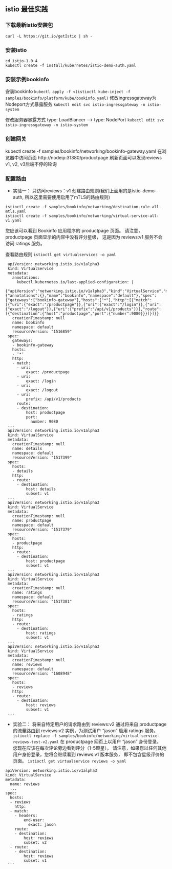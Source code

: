 ## istio 最佳实践

### 下载最新istio安装包
    curl -L https://git.io/getIstio | sh -

### 安装istio
    cd istio-1.0.4
    kubectl create -f install/kubernetes/istio-demo-auth.yaml

### 安装示例bookinfo
   安装bookinfo
   ```kubectl apply -f <(istioctl kube-inject -f samples/bookinfo/platform/kube/bookinfo.yaml)```
   修改ingressgateway为Nodeport方式暴露服务
   ```kubectl edit svc istio-ingressgateway -n istio-system```

   修改服务器暴露方式
   type: LoadBlancer  --> type: NodePort
   ```kubectl edit svc istio-ingressgateway -n istio-system```

### 创建网关
   kubectl create -f samples/bookinfo/networking/bookinfo-gateway.yaml
   在浏览器中访问页面 http://nodeip:31380/productpage
   刷新页面可以发现reviews v1, v2, v3后端不停的轮询

### 配置路由
   - 实验一： 只访问reviews：v1
   创建路由规则(我们上面用的是istio-demo-auth, 所以这里需要使用启用了mTLS的路由规则)
   ```
   istioctl create -f samples/bookinfo/networking/destination-rule-all-mtls.yaml
   istioctl create -f samples/bookinfo/networking/virtual-service-all-v1.yaml
   ```

   您应该可以看到 Bookinfo 应用程序的 productpage 页面。 请注意， productpage 页面显示的内容中没有评分星级，
   这是因为 reviews:v1 服务不会访问 ratings 服务。

   查看路由规则
   ```istioctl get virtualservices -o yaml```

   ```
    apiVersion: networking.istio.io/v1alpha3
    kind: VirtualService
    metadata:
      annotations:
        kubectl.kubernetes.io/last-applied-configuration: |
          {"apiVersion":"networking.istio.io/v1alpha3","kind":"VirtualService","metadata":{"annotations":{},"name":"bookinfo","namespace":"default"},"spec":{"gateways":["bookinfo-gateway"],"hosts":["*"],"http":[{"match":[{"uri":{"exact":"/productpage"}},{"uri":{"exact":"/login"}},{"uri":{"exact":"/logout"}},{"uri":{"prefix":"/api/v1/products"}}],"route":[{"destination":{"host":"productpage","port":{"number":9080}}}]}]}}
      creationTimestamp: null
      name: bookinfo
      namespace: default
      resourceVersion: "1516859"
    spec:
      gateways:
      - bookinfo-gateway
      hosts:
      - '*'
      http:
      - match:
        - uri:
            exact: /productpage
        - uri:
            exact: /login
        - uri:
            exact: /logout
        - uri:
            prefix: /api/v1/products
        route:
        - destination:
            host: productpage
            port:
              number: 9080
    ---
    apiVersion: networking.istio.io/v1alpha3
    kind: VirtualService
    metadata:
      creationTimestamp: null
      name: details
      namespace: default
      resourceVersion: "1517399"
    spec:
      hosts:
      - details
      http:
      - route:
        - destination:
            host: details
            subset: v1
    ---
    apiVersion: networking.istio.io/v1alpha3
    kind: VirtualService
    metadata:
      creationTimestamp: null
      name: productpage
      namespace: default
      resourceVersion: "1517379"
    spec:
      hosts:
      - productpage
      http:
      - route:
        - destination:
            host: productpage
            subset: v1
    ---
    apiVersion: networking.istio.io/v1alpha3
    kind: VirtualService
    metadata:
      creationTimestamp: null
      name: ratings
      namespace: default
      resourceVersion: "1517381"
    spec:
      hosts:
      - ratings
      http:
      - route:
        - destination:
            host: ratings
            subset: v1
    ---
    apiVersion: networking.istio.io/v1alpha3
    kind: VirtualService
    metadata:
      creationTimestamp: null
      name: reviews
      namespace: default
      resourceVersion: "1608948"
    spec:
      hosts:
      - reviews
      http:
      - route:
        - destination:
            host: reviews
            subset: v1
    ---
   ```

   - 实验二： 将来自特定用户的请求路由到 reviews:v2
   通过将来自 productpage 的流量路由到 reviews:v2 实例，为测试用户 “jason” 启用 ratings 服务。
   ``` istioctl replace -f samples/bookinfo/networking/virtual-service-reviews-test-v2.yaml```
   在 productpage 网页上以用户 “jason” 身份登录。
   您现在应该在每次评论旁边看到评分（1-5颗星）。 请注意，如果您以任何其他用户身份登录，您将会继续看到 reviews:v1 版本服务，
   即不包含星级评价的页面。
   ```istioctl get virtualservice reviews -o yaml```

   ```
   apiVersion: networking.istio.io/v1alpha3
   kind: VirtualService
   metadata:
     name: reviews
     ...
   spec:
     hosts:
     - reviews
       http:
     - match:
       - headers:
           end-user:
             exact: jason
       route:
       - destination:
           host: reviews
           subset: v2
     - route:
       - destination:
           host: reviews
           subset: v1
    ```

